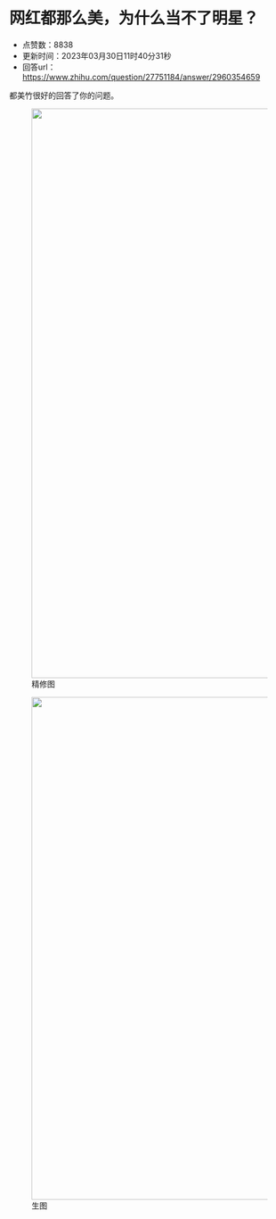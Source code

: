 # 网红都那么美，为什么当不了明星？
- 点赞数：8838
- 更新时间：2023年03月30日11时40分31秒
- 回答url：https://www.zhihu.com/question/27751184/answer/2960354659
<body>
 <p data-pid="j0LNHNMx">都美竹很好的回答了你的问题。</p>
 <figure data-size="normal">
  <img src="https://picx.zhimg.com/50/v2-613f466a6e0dfe9a9529ae68543ff462_720w.jpg?source=1940ef5c" data-size="normal" data-rawwidth="1022" data-rawheight="1026" data-original-token="v2-7be9fa2efb7af52fa372a7b43ff282a6" data-default-watermark-src="https://pic1.zhimg.com/50/v2-a946814b53da7d14e12c0636ab45d941_720w.jpg?source=1940ef5c" class="origin_image zh-lightbox-thumb" width="1022" data-original="https://pica.zhimg.com/v2-613f466a6e0dfe9a9529ae68543ff462_r.jpg?source=1940ef5c">
  <figcaption>
   精修图
  </figcaption>
 </figure>
 <figure data-size="normal">
  <img src="https://pic1.zhimg.com/50/v2-ddf322a0669e3812098dd9b5c35b906d_720w.jpg?source=1940ef5c" data-size="normal" data-rawwidth="902" data-rawheight="1078" data-original-token="v2-7ec4904bf2f58fd3f2d53694cb207783" data-default-watermark-src="https://picx.zhimg.com/50/v2-dfff64305cf139dc09c081f5898a6a10_720w.jpg?source=1940ef5c" class="origin_image zh-lightbox-thumb" width="902" data-original="https://pica.zhimg.com/v2-ddf322a0669e3812098dd9b5c35b906d_r.jpg?source=1940ef5c">
  <figcaption>
   生图
  </figcaption>
 </figure>
 <p></p>
</body>